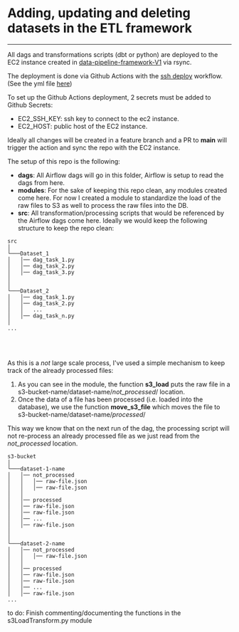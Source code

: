 # Adding, updating and deleting datasets in the ETL framework
---

All dags and transformations scripts (dbt or python) are deployed to the EC2 instance created in [data-pipeline-framework-V1](https://github.com/adrianoarenas/data-pipeline-framework-V1) via rsync.

The deployment is done via Github Actions with the [ssh deploy](https://github.com/marketplace/actions/ssh-deploy) workflow. (See the yml file [here](https://github.com/adrianoarenas/datasets-framework-V1/blob/main/.github/workflows/push-to-ec2.yml))

To set up the Github Actions deployment, 2 secrets must be added to Github Secrets:
- EC2_SSH_KEY: ssh key to connect to the ec2 instance.
- EC2_HOST: public host of the EC2 instance.

Ideally all changes will be created in a feature branch and a PR to **main** will trigger the action and sync the repo with the EC2 instance.


The setup of this repo is the following:
- **dags**: All Airflow dags will go in this folder, Airflow is setup to read the dags from here.
- **modules**: For the sake of keeping this repo clean, any modules created come here. For now I created a module to standardize the load of the raw files to S3 as well to process the raw files into the DB.
- **src**: All transformation/processing scripts that would be referenced by the Airflow dags come here.
    Ideally we would keep the following structure to keep the repo clean:

```
src 
│
└───Dataset_1
│   │── dag_task_1.py
│   │── dag_task_2.py
│   │── dag_task_3.py
│   
│   
└───Dataset_2
│   │── dag_task_1.py
│   │── dag_task_2.py
│   │   ...
│   │── dag_task_n.py
│
...
```

<br/><br/>

As this is a *not* large scale process, I've used a simple mechanism to keep track of the already processed files:
1. As you can see in the module, the function **s3_load** puts the raw file in a s3-bucket-name/dataset-name/*not_processed*/ location.
2. Once the data of a file has been processed (i.e. loaded into the database), we use the function **move_s3_file** which moves the file to s3-bucket-name/dataset-name/*processed*/

This way we know that on the next run of the dag, the processing script will not re-process an already processed file as we just read from the *not_processed* location.

```
s3-bucket 
│
└───dataset-1-name
│   │── not_processed
│   │   │── raw-file.json
│   │   │── raw-file.json
│   │
│   │── processed
│   │── raw-file.json
│   │── raw-file.json
│   │── ...
│   │── raw-file.json
│   
│   
└───dataset-2-name
│   │── not_processed
│   │   │── raw-file.json
│   │
│   │── processed
│   │── raw-file.json
│   │── raw-file.json
│   │── ...
│   │── raw-file.json
...
```


to do:
Finish commenting/documenting the functions in the s3LoadTransform.py module